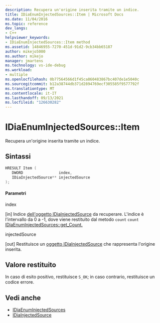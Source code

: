 ```yaml
---
description: Recupera un'origine inserita tramite un indice.
title: IDiaEnumInjectedSources::Item | Microsoft Docs
ms.date: 11/04/2016
ms.topic: reference
dev_langs:
- C++
helpviewer_keywords:
- IDiaEnumInjectedSources::Item method
ms.assetid: 14846955-7270-451d-91d2-9cb34bb65187
author: mikejo5000
ms.author: mikejo
manager: jmartens
ms.technology: vs-ide-debug
ms.workload:
- multiple
ms.openlocfilehash: 0b77564566d1f45ca860483867bc407de1e5040c
ms.sourcegitcommit: b12a38744db371d2894769ecf305585f9577792f
ms.translationtype: MT
ms.contentlocale: it-IT
ms.lasthandoff: 09/13/2021
ms.locfileid: "126630282"
---
```

# <a name="idiaenuminjectedsourcesitem"></a>IDiaEnumInjectedSources::Item
Recupera un'origine inserita tramite un indice.

## <a name="syntax"></a>Sintassi

```C++
HRESULT Item ( 
   DWORD                index,
   IDiaInjectedSource** injectedSource
);
```

#### <a name="parameters"></a>Parametri
 index

[in] Indice [dell'oggetto IDiaInjectedSource](../../debugger/debug-interface-access/idiainjectedsource.md) da recuperare. L'indice è l'intervallo da 0 a -1, dove viene restituito dal metodo `count` `count` [IDiaEnumInjectedSources::get_Count.](../../debugger/debug-interface-access/idiaenuminjectedsources-get-count.md)

 injectedSource

[out] Restituisce un [oggetto IDiaInjectedSource](../../debugger/debug-interface-access/idiainjectedsource.md) che rappresenta l'origine inserita.

## <a name="return-value"></a>Valore restituito
 In caso di esito positivo, restituisce `S_OK`; in caso contrario, restituisce un codice errore.

## <a name="see-also"></a>Vedi anche
- [IDiaEnumInjectedSources](../../debugger/debug-interface-access/idiaenuminjectedsources.md)
- [IDiaInjectedSource](../../debugger/debug-interface-access/idiainjectedsource.md)
